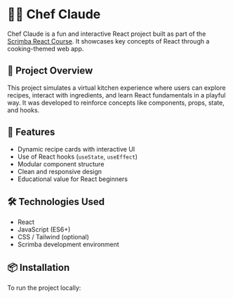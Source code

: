 # 👨‍🍳 Chef Claude

Chef Claude is a fun and interactive React project built as part of the [Scrimba React Course](https://scrimba.com/learn-react-c0e). It showcases key concepts of React through a cooking-themed web app.

## 📖 Project Overview

This project simulates a virtual kitchen experience where users can explore recipes, interact with ingredients, and learn React fundamentals in a playful way. It was developed to reinforce concepts like components, props, state, and hooks.

## 🚀 Features

- Dynamic recipe cards with interactive UI  
- Use of React hooks (`useState`, `useEffect`)  
- Modular component structure  
- Clean and responsive design  
- Educational value for React beginners

## 🛠️ Technologies Used

- React  
- JavaScript (ES6+)  
- CSS / Tailwind (optional)  
- Scrimba development environment

## 📦 Installation

To run the project locally:

```bash
